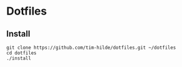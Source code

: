 # Dotfiles
## Install
```
git clone https://github.com/tim-hilde/dotfiles.git ~/dotfiles
cd dotfiles
./install
```
